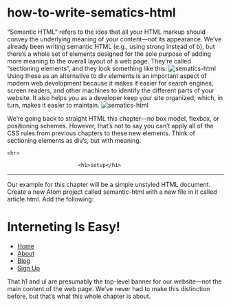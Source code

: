 # how-to-write-sematics-html
“Semantic HTML” refers to the idea that all your HTML markup should convey the underlying meaning of your content—not its appearance. We’ve already been writing semantic HTML (e.g., using strong instead of b), but there’s a whole set of elements designed for the sole purpose of adding more meaning to the overall layout of a web page. They’re called “sectioning elements”, and they look something like this:
    <img src="https://internetingishard.com/html-and-css/semantic-html/html-sectioning-elements-00c3fd.png" alt="sematics-html">
Using these as an alternative to div elements is an important aspect of modern web development because it makes it easier for search engines, screen readers, and other machines to identify the different parts of your website. It also helps you as a developer keep your site organized, which, in turn, makes it easier to maintain.
    <img src="https://internetingishard.com/html-and-css/semantic-html/semantic-html-ffab7c.png" alt="sematics-html">
    
We’re going back to straight HTML this chapter—no box model, flexbox, or positioning schemes. However, that’s not to say you can’t apply all of the CSS rules from previous chapters to these new elements. Think of sectioning elements as div’s, but with meaning.
    
    <hr>
    
                           <h1>setup</h1>
    
   
   <hr>
    
Our example for this chapter will be a simple unstyled HTML document. Create a new Atom project called semantic-html with a new file in it called article.html. Add the following:

<!DOCTYPE html>
<html lang='en'>
  <head>
    <meta charset='UTF-8'/>
    <title>Semantic HTML</title>
  </head>
  <body>
    <h1>Interneting Is Easy!</h1>
    <ul>
      <li><a href='#'>Home</a></li>
      <li><a href='#'>About</a></li>
      <li><a href='#'>Blog</a></li>
      <li><a href='#'>Sign Up</a></li>
    </ul>
  </body>
</html>



That h1 and ul are presumably the top-level banner for our website—not the main content of the web page. We’ve never had to make this distinction before, but that’s what this whole chapter is about.
